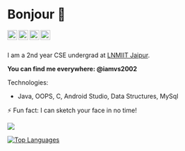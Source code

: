 # Bonjour 🤠

<a href="https://www.linkedin.com/in/iamvs2002/">
  <img align="left" alt="Vaibhav Singhal - LinkedIn" width="22px" src="https://cdn.jsdelivr.net/npm/simple-icons@v3/icons/linkedin.svg"/>
</a>
<a href="https://instagram.com/iamvs2002">
  <img align="left" alt="Vaibhav Singhal - Instagram" width="22px" src="https://cdn.jsdelivr.net/npm/simple-icons@v3/icons/instagram.svg"/>
</a>
<a href="https://www.facebook.com/iamvs2002/">
  <img align="left" alt="Vaibhav Singhal - Facebook" width="22px" src="https://cdn.jsdelivr.net/npm/simple-icons@v3/icons/facebook.svg"/>
</a>
<a href="https://twitter.com/iamvs2002">
  <img align="left" alt="Vaibhav Singhal - Twitter" width="22px" src="https://cdn.jsdelivr.net/npm/simple-icons@3.12.4/icons/twitter.svg"/>
</a>


<br />
<br />

I am a 2nd year CSE undergrad at [LNMIIT Jaipur](https://www.lnmiit.ac.in/). 


**You can find me everywhere: @iamvs2002**


Technologies: 
- Java, OOPS, C, Android Studio, Data Structures, MySql

⚡ Fun fact: I can sketch your face in no time!

<img src="https://github-readme-stats.vercel.app/api?username=iamvs-2002&&show_icons=true&title_color=ffffff&icon_color=bb2acf&text_color=daf7dc&bg_color=151515">

[![Top Languages](https://github-readme-stats.vercel.app/api/top-langs/?username=iamvs-2002&&show_icons=true&title_color=ffffff&icon_color=bb2acf&text_color=daf7dc&bg_color=151515)](https://github.com/iamvs-2002/github-readme-stats)
